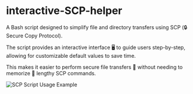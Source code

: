 # interactive-SCP-helper
A Bash script designed to simplify file and directory transfers using SCP (🔒 Secure Copy Protocol). 

The script provides an interactive interface 🖥️ to guide users step-by-step, allowing for customizable default values to save time. 

This makes it easier to perform secure file transfers 📂 without needing to memorize 🧠 lengthy SCP commands.

![SCP Script Usage Example](https://github.com/user-attachments/assets/eef471a8-e453-404e-aceb-2d1a72097ebf)
